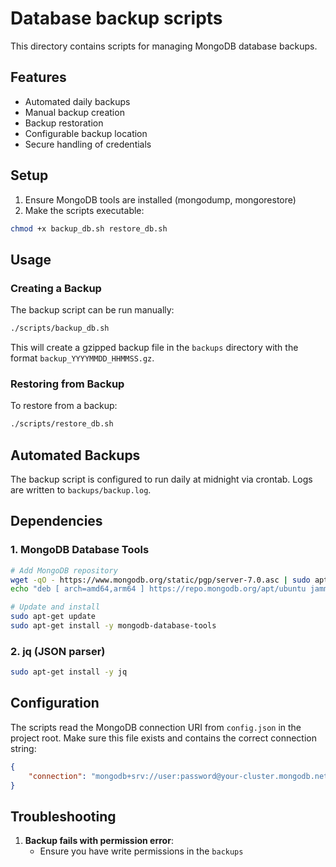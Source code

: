 # Database backup scripts

This directory contains scripts for managing MongoDB database backups.

## Features

- Automated daily backups
- Manual backup creation
- Backup restoration
- Configurable backup location
- Secure handling of credentials

## Setup

1. Ensure MongoDB tools are installed (mongodump, mongorestore)
2. Make the scripts executable:
```bash
chmod +x backup_db.sh restore_db.sh
```

## Usage

### Creating a Backup

The backup script can be run manually:
```bash
./scripts/backup_db.sh
```

This will create a gzipped backup file in the `backups` directory with the format `backup_YYYYMMDD_HHMMSS.gz`.

### Restoring from Backup

To restore from a backup:
```bash
./scripts/restore_db.sh
```

## Automated Backups

The backup script is configured to run daily at midnight via crontab. Logs are written to `backups/backup.log`.

## Dependencies

### 1. MongoDB Database Tools

```bash
# Add MongoDB repository
wget -qO - https://www.mongodb.org/static/pgp/server-7.0.asc | sudo apt-key add -
echo "deb [ arch=amd64,arm64 ] https://repo.mongodb.org/apt/ubuntu jammy/mongodb-org/7.0 multiverse" | sudo tee /etc/apt/sources.list.d/mongodb-org-7.0.list

# Update and install
sudo apt-get update
sudo apt-get install -y mongodb-database-tools
```

### 2. jq (JSON parser)

```bash
sudo apt-get install -y jq
```

## Configuration

The scripts read the MongoDB connection URI from `config.json` in the project root. Make sure this file exists and contains the correct connection string:

```json
{
    "connection": "mongodb+srv://user:password@your-cluster.mongodb.net/database"
}
```

## Troubleshooting

1. **Backup fails with permission error**:
   - Ensure you have write permissions in the `backups`
